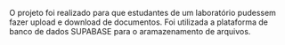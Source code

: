 



O projeto foi realizado para que estudantes de um laboratório pudessem fazer upload e download de documentos.
Foi utilizada a plataforma de banco de dados SUPABASE para o aramazenamento de arquivos.
